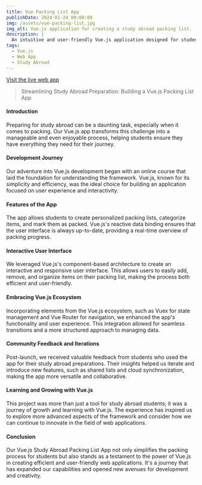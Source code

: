 ```yaml
---
title: Vue Packing List App
publishDate: 2024-01-24 00:00:00
img: /assets/vue-packing-list.jpg
img_alt: Vue.js application for creating a study abroad packing list.
description: |
  An intuitive and user-friendly Vue.js application designed for students planning their study abroad. This app helps in organizing and managing packing lists, ensuring nothing essential is forgotten. Built with Vue.js, it offers a seamless and interactive experience, making packing for study abroad stress-free and efficient.
tags:
  - Vue.js
  - Web App
  - Study Abroad
---
```


<a href="https://study-abroad-packing-list.netlify.app">Visit the live web app</a>

> Streamlining Study Abroad Preparation: Building a Vue.js Packing List App

#### Introduction

Preparing for study abroad can be a daunting task, especially when it comes to packing. Our Vue.js app transforms this challenge into a manageable and even enjoyable process, helping students ensure they have everything they need for their journey.

#### Development Journey

Our adventure into Vue.js development began with an online course that laid the foundation for understanding the framework. Vue.js, known for its simplicity and efficiency, was the ideal choice for building an application focused on user experience and interactivity.

#### Features of the App

The app allows students to create personalized packing lists, categorize items, and mark them as packed. Vue.js's reactive data binding ensures that the user interface is always up-to-date, providing a real-time overview of packing progress.

#### Interactive User Interface

We leveraged Vue.js's component-based architecture to create an interactive and responsive user interface. This allows users to easily add, remove, and organize items on their packing list, making the process both efficient and user-friendly.

#### Embracing Vue.js Ecosystem

Incorporating elements from the Vue.js ecosystem, such as Vuex for state management and Vue Router for navigation, we enhanced the app's functionality and user experience. This integration allowed for seamless transitions and a more structured approach to managing data.

#### Community Feedback and Iterations

Post-launch, we received valuable feedback from students who used the app for their study abroad preparations. Their insights helped us iterate and introduce new features, such as shared lists and cloud synchronization, making the app more versatile and collaborative.

#### Learning and Growing with Vue.js

This project was more than just a tool for study abroad students; it was a journey of growth and learning with Vue.js. The experience has inspired us to explore more advanced aspects of the framework and consider how we can continue to innovate in the field of web applications.

#### Conclusion

Our Vue.js Study Abroad Packing List App not only simplifies the packing process for students but also stands as a testament to the power of Vue.js in creating efficient and user-friendly web applications. It's a journey that has expanded our capabilities and opened new avenues for development and creativity.

